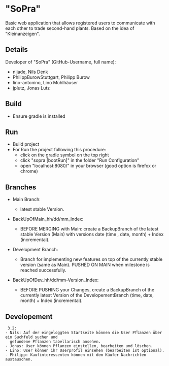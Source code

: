 # "SoPra"
Basic web application that allows registered users to communicate with each other to trade second-hand plants. Based on the idea of "Kleinanzeigen".

## Details
Developer of "SoPra" (GitHub-Username, full name):
- nijade, Nils Denk
- PhilippBurowStuttgart, Philipp Burow
- lino-antonino, Lino Mühlhäuser
- jplutz, Jonas Lutz

## Build
- Ensure gradle is installed

## Run
- Build project
- For Run the project following this procedure:
  - click on the gradle symbol on the top right
  - click "sopra [bootRun]" in the folder "Run Configuration"
  - open "localhost:8080/" in your browser (good option is firefox or chrome)

 ## Branches
 
 - Main Branch:
   - latest stable Version.
     
 - BackUpOfMain_hh/dd/mm_Index:
   - BEFORE MERGING with Main: create a BackupBranch of the latest stable Version (Main) with versions date (time , date, month) + Index (incremental).
     
 - Development Branch:
   - Branch for implementing new features on top of the currently stable version (same as Main). PUSHED ON MAIN when milestone is reached successfully.
     
 - BackUpOfDev_hh/dd/mm-Version_Index:
   - BEFORE PUSHING your Changes, create a BackupBranch of the currently latest Version of the DevelopementBranch (time, date, month) + Index (incremental).

 ## Developement

     3.2:
    - Nils: Auf der eingeloggten Startseite können die User Pflanzen über ein Suchfeld suchen und
      gefundene Pflanzen tabellarisch ansehen.
    - Jonas: User können Pflanzen einstellen, bearbeiten und löschen.
    - Lino: User können ihr Userprofil einsehen (bearbeiten ist optional).
    - Philipp: Kaufinteressenten können mit dem Käufer Nachrichten austauschen.



